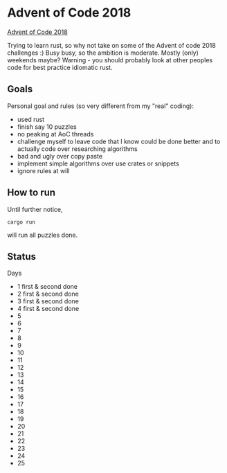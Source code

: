 # Advent of Code 2018

[Advent of Code 2018](https://adventofcode.com/2018)

Trying to learn rust, so why not take on some of the Advent of code 2018 challenges :)
Busy busy, so the ambition is moderate. Mostly (only) weekends maybe? 
Warning - you should probably look at other peoples code for best practice idiomatic rust.

## Goals

Personal goal and rules (so very different from my "real" coding):
 
  * used rust
  * finish say 10 puzzles
  * no peaking at AoC threads
  * challenge myself to leave code that I know could be done better and to actually code over researching algorithms
  * bad and ugly over copy paste
  * implement simple algorithms over use crates or snippets
  * ignore rules at will

## How to run

Until further notice, 

    cargo run

will run all puzzles done. 

## Status

Days

* 1 first & second done
* 2 first & second done
* 3 first & second done
* 4 first & second done
* 5
* 6
* 7
* 8
* 9
* 10
* 11
* 12
* 13
* 14
* 15
* 16
* 17
* 18
* 19
* 20
* 21
* 22
* 23
* 24
* 25